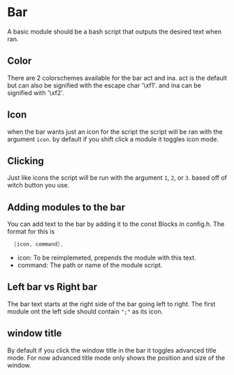 # Bar

A basic module should be a bash script that outputs the desired text when ran.

## Color

There are 2 colorschemes available for the bar act and ina.
act is the default but can also be signified with the escape char '\xf1'.
and ina can be signified with '\xf2'.

## Icon

when the bar wants just an icon for the script the script will be ran with the argument `icon`.
by default if you shift click a module it toggles icon mode.

## Clicking

Just like icons the script will be run with the argument `1`, `2`, or `3`. based off of witch button you use.

## Adding modules to the bar

You can add text to the bar by adding it to the const Blocks in config.h.
The format for this is
```c
  {icon, command},
```
- icon: To be reimplemeted, prepends the module with this text.
- command: The path or name of the module script.

## Left bar vs Right bar

The bar text starts at the right side of the bar going left to right.
The first module ont the left side should contain `";"` as its icon.

## window title

By default if you click the window title in the bar it toggles advanced title mode.
For now advanced title mode only shows the position and size of the window.
